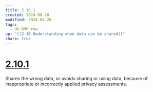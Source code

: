```yaml
---
title: 2.10.1
created: 2024-08-28
modified: 2024-08-28
tags:
  - UK-DMM_row
up: "[[2.10 Understanding when data can be shared]]"
share: true
---
```

# [2.10.1](2.10.1.md)

Shares the wrong data, or avoids sharing or using data, because of inappropriate or incorrectly applied privacy assessments.
